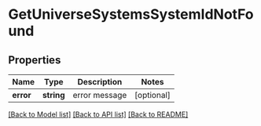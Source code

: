 # GetUniverseSystemsSystemIdNotFound

## Properties
Name | Type | Description | Notes
------------ | ------------- | ------------- | -------------
**error** | **string** | error message | [optional] 

[[Back to Model list]](../README.md#documentation-for-models) [[Back to API list]](../README.md#documentation-for-api-endpoints) [[Back to README]](../README.md)


